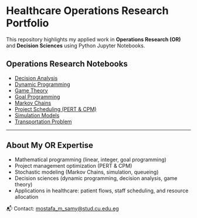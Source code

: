 # Healthcare Operations Research Portfolio

This repository highlights my applied work in **Operations Research (OR)** and **Decision Sciences** using Python Jupyter Notebooks.

## Operations Research Notebooks

- [Decision Analysis](https://github.com/mostafadentist/python-ipynb/blob/main/Decision_Analysis.ipynb)
- [Dynamic Programming](https://github.com/mostafadentist/python-ipynb/blob/main/Dynamic_Programming.ipynb)
- [Game Theory](https://github.com/mostafadentist/python-ipynb/blob/main/Game_Theory.ipynb)
- [Goal Programming](https://github.com/mostafadentist/python-ipynb/blob/main/Goal_Programming_(GP).ipynb)
- [Markov Chains](https://github.com/mostafadentist/python-ipynb/blob/main/Markov_Chains.ipynb)
- [Project Scheduling (PERT & CPM)](https://github.com/mostafadentist/python-ipynb/blob/main/Project_Scheduling_(PERT_%26_CPM).ipynb)
- [Simulation Models](https://github.com/mostafadentist/python-ipynb/blob/main/Simulation_Models.ipynb)
- [Transportation Problem](https://github.com/mostafadentist/python-ipynb/blob/main/Transportation_Problem.ipynb)

---
## About My OR Expertise
- Mathematical programming (linear, integer, goal programming)
- Project management optimization (PERT & CPM)
- Stochastic modeling (Markov Chains, simulation, queueing)
- Decision sciences (dynamic programming, decision analysis, game theory)
- Applications in healthcare: patient flows, staff scheduling, and resource allocation

📬 Contact: [mostafa_m_samy@stud.cu.edu.eg](mailto:mostafa_m_samy@stud.cu.edu.eg)
